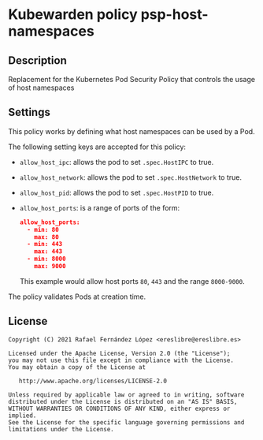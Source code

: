 # Kubewarden policy psp-host-namespaces

## Description

Replacement for the Kubernetes Pod Security Policy that controls the
usage of host namespaces

## Settings

This policy works by defining what host namespaces can be used by a Pod.

The following setting keys are accepted for this policy:

* `allow_host_ipc`: allows the pod to set `.spec.HostIPC` to true.
* `allow_host_network`: allows the pod to set `.spec.HostNetwork` to true.
* `allow_host_pid`: allows the pod to set `.spec.HostPID` to true.
* `allow_host_ports`: is a range of ports of the form:

  ```json
  allow_host_ports:
    - min: 80
      max: 80
    - min: 443
      max: 443
    - min: 8000
      max: 9000
  ```

  This example would allow host ports `80`, `443` and the range `8000-9000`.

The policy validates Pods at creation time.

## License

```
Copyright (C) 2021 Rafael Fernández López <ereslibre@ereslibre.es>

Licensed under the Apache License, Version 2.0 (the "License");
you may not use this file except in compliance with the License.
You may obtain a copy of the License at

   http://www.apache.org/licenses/LICENSE-2.0

Unless required by applicable law or agreed to in writing, software
distributed under the License is distributed on an "AS IS" BASIS,
WITHOUT WARRANTIES OR CONDITIONS OF ANY KIND, either express or implied.
See the License for the specific language governing permissions and
limitations under the License.
```
